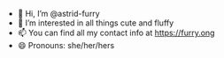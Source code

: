 - 👋 Hi, I’m @astrid-furry
- 👀 I’m interested in all things cute and fluffy
- 📫 You can find all my contact info at https://furry.ong
- 😄 Pronouns: she/her/hers
